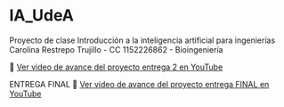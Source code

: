 # IA_UdeA
Proyecto de clase Introducción a la inteligencia artificial para ingenierías  
Carolina Restrepo Trujillo - CC 1152226862 - Bioingeniería

🎥 [Ver video de avance del proyecto entrega 2 en YouTube](https://www.youtube.com/watch?v=TlEuhq2Szz0)

ENTREGA FINAL
🎥 [Ver video de avance del proyecto entrega FINAL en YouTube](https://www.youtube.com/watch?v=boWpUs1oZlI)
